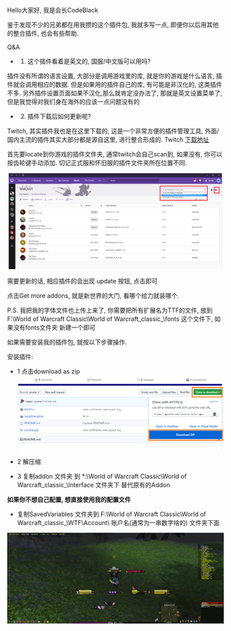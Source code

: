 Hello大家好, 我是会长CodeBlack

鉴于发现不少的兄弟都在用我攒的这个插件包, 我就多写一点, 即便你以后用其他的整合插件, 也会有些帮助.

Q&A
* 1. 这个插件看着是英文的, 国服/中文版可以用吗?

插件没有所谓的语言设置, 大部分是调用游戏里的库, 就是你的游戏是什么语言, 插件就会调用相应的数据. 
但是如果用的插件自己的库, 有可能是非汉化的, 这类插件不多.
另外插件设置页面如果不汉化,那么就肯定没办法了, 那就是英文设置菜单了, 但是我觉得对我们身在海外的应该一点问题没有的

* 2. 插件下载后如何更新呢?

Twitch, 其实插件我也是在这里下载的, 这是一个非常方便的插件管理工具, 外面/国内主流的插件其实大部分都是源自这里, 进行整合形成的.
Twitch [下载地址](https://www.twitch.tv/downloads)

首先要locate到你游戏的插件文件夹, 通常twitch会自己scan到, 如果没有, 你可以按齿轮键手动添加. 切记正式服和怀旧服的插件文件夹所在位置不同.

![twich](https://github.com/ciaeric/Other/blob/master/twitch.png)

需要更新的话, 相应插件的会出现 update 按钮, 点击即可

点击Get more addons, 就是新世界的大门, 看哪个给力就装哪个. 


P.S. 我把我的字体文件也上传上来了, 你需要把所有扩展名为TTF的文件, 放到  F:\World of Warcraft Classic\World of Warcraft\_classic_\fonts  这个文件下, 如果没有fonts文件夹 新建一个即可


如果需要安装我的插件包, 就按以下步骤操作.

安装插件: 
* 1 点击download as zip 
![sample](https://github.com/ciaeric/Other/blob/master/download.png)

* 2 解压缩
* 3 复制addon 文件夹 到 *:\World of Warcraft Classic\World of Warcraft\_classic_\Interface 文件夹下 替代原有的Addon

**如果你不想自己配置, 想直接使用我的配置文件**
* 复制SavedVariables 文件夹到  F:\World of Warcraft Classic\World of Warcraft\_classic_\WTF\Account\ 账户名(通常为一串数字啥的) 文件夹下面

![sample](https://github.com/ciaeric/Other/blob/master/Sample.jpg)
